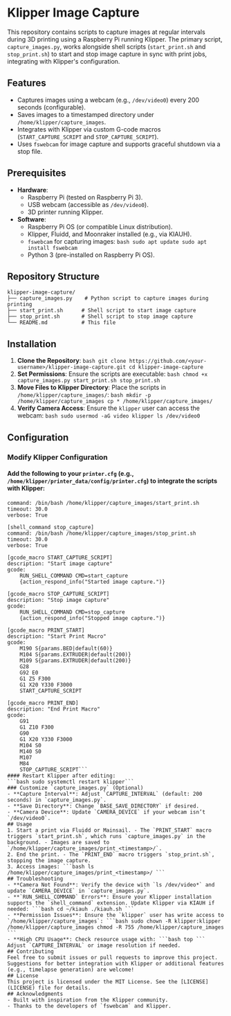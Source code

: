 # Klipper Image Capture
This repository contains scripts to capture images at regular intervals during 3D printing using a Raspberry Pi running Klipper. The primary script, `capture_images.py`, works alongside shell scripts (`start_print.sh` and `stop_print.sh`) to start and stop image capture in sync with print jobs, integrating with Klipper's configuration.
## Features
- Captures images using a webcam (e.g., `/dev/video0`) every 200 seconds (configurable).
- Saves images to a timestamped directory under `/home/klipper/capture_images`.
- Integrates with Klipper via custom G-code macros (`START_CAPTURE_SCRIPT` and `STOP_CAPTURE_SCRIPT`).
- Uses `fswebcam` for image capture and supports graceful shutdown via a stop file.
## Prerequisites
- **Hardware**:
  - Raspberry Pi (tested on Raspberry Pi 3).
  - USB webcam (accessible as `/dev/video0`).
  - 3D printer running Klipper.
- **Software**:
  - Raspberry Pi OS (or compatible Linux distribution).
  - Klipper, Fluidd, and Moonraker installed (e.g., via KIAUH).
  - `fswebcam` for capturing images: ```bash sudo apt update sudo apt install fswebcam ```
  - Python 3 (pre-installed on Raspberry Pi OS).
## Repository Structure
```plaintext
klipper-image-capture/
├── capture_images.py    # Python script to capture images during printing
├── start_print.sh      # Shell script to start image capture
├── stop_print.sh       # Shell script to stop image capture
└── README.md           # This file
```
## Installation
1. **Clone the Repository**: ```bash git clone https://github.com/<your-username>/klipper-image-capture.git cd klipper-image-capture ```
2. **Set Permissions**: Ensure the scripts are executable: ```bash chmod +x capture_images.py start_print.sh stop_print.sh ```
3. **Move Files to Klipper Directory**: Place the scripts in `/home/klipper/capture_images/`: ```bash mkdir -p /home/klipper/capture_images cp * /home/klipper/capture_images/ ```
4. **Verify Camera Access**: Ensure the `klipper` user can access the webcam: ```bash sudo usermod -aG video klipper ls /dev/video0 ```
## Configuration
### Modify Klipper Configuration
#### Add the following to your `printer.cfg` (e.g., `/home/klipper/printer_data/config/printer.cfg`) to integrate the scripts with Klipper: 
```[shell_command start_capture]
command: /bin/bash /home/klipper/capture_images/start_print.sh
timeout: 30.0
verbose: True

[shell_command stop_capture]
command: /bin/bash /home/klipper/capture_images/stop_print.sh
timeout: 30.0
verbose: True

[gcode_macro START_CAPTURE_SCRIPT]
description: "Start image capture"
gcode:
    RUN_SHELL_COMMAND CMD=start_capture
    {action_respond_info("Started image capture.")}

[gcode_macro STOP_CAPTURE_SCRIPT]
description: "Stop image capture"
gcode:
    RUN_SHELL_COMMAND CMD=stop_capture
    {action_respond_info("Stopped image capture.")}

[gcode_macro PRINT_START]
description: "Start Print Macro"
gcode:
    M190 S{params.BED|default(60)}
    M104 S{params.EXTRUDER|default(200)}
    M109 S{params.EXTRUDER|default(200)}
    G28
    G92 E0
    G1 Z5 F300
    G1 X20 Y330 F3000
    START_CAPTURE_SCRIPT

[gcode_macro PRINT_END]
description: "End Print Macro"
gcode:
    G91
    G1 Z10 F300
    G90
    G1 X20 Y330 F3000
    M104 S0
    M140 S0
    M107
    M84
    STOP_CAPTURE_SCRIPT``` 
#### Restart Klipper after editing: 
```bash sudo systemctl restart klipper```
### Customize `capture_images.py` (Optional)
- **Capture Interval**: Adjust `CAPTURE_INTERVAL` (default: 200 seconds) in `capture_images.py`.
- **Save Directory**: Change `BASE_SAVE_DIRECTORY` if desired.
- **Camera Device**: Update `CAMERA_DEVICE` if your webcam isn’t `/dev/video0`.
## Usage
1. Start a print via Fluidd or Mainsail. - The `PRINT_START` macro triggers `start_print.sh`, which runs `capture_images.py` in the background. - Images are saved to `/home/klipper/capture_images/print_<timestamp>/`.
2. End the print. - The `PRINT_END` macro triggers `stop_print.sh`, stopping the image capture.
3. Access images: ```bash ls /home/klipper/capture_images/print_<timestamp>/ ```
## Troubleshooting
- **Camera Not Found**: Verify the device with `ls /dev/video*` and update `CAMERA_DEVICE` in `capture_images.py`.
- **`RUN_SHELL_COMMAND` Errors**: Ensure your Klipper installation supports the `shell_command` extension. Update Klipper via KIAUH if needed: ```bash cd ~/kiauh ./kiauh.sh ```
- **Permission Issues**: Ensure the `klipper` user has write access to `/home/klipper/capture_images`: ```bash sudo chown -R klipper:klipper /home/klipper/capture_images chmod -R 755 /home/klipper/capture_images ```
- **High CPU Usage**: Check resource usage with: ```bash top ``` Adjust `CAPTURE_INTERVAL` or image resolution if needed.
## Contributing
Feel free to submit issues or pull requests to improve this project. Suggestions for better integration with Klipper or additional features (e.g., timelapse generation) are welcome!
## License
This project is licensed under the MIT License. See the [LICENSE](LICENSE) file for details.
## Acknowledgments
- Built with inspiration from the Klipper community.
- Thanks to the developers of `fswebcam` and Klipper.
